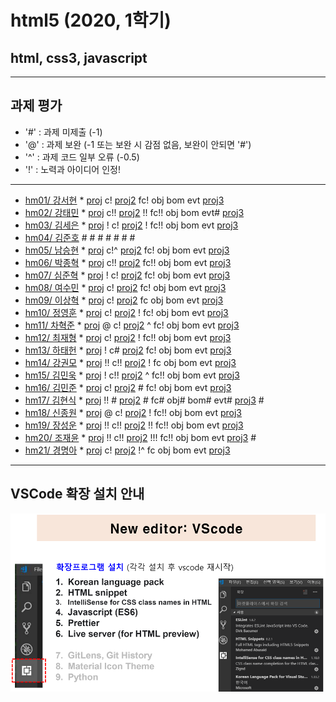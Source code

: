 # html5 (2020, 1학기)
## html, css3, javascript
---
## 과제 평가
- '#' : 과제 미제출 (-1)
- '@' : 과제 보완 (-1 또는 보완 시 감점 없음, 보완이 안되면 '#')
- '^' : 과제 코드 일부 오류 (-0.5)
- '!' : 노력과 아이디어 인정!

***
- [hm01/ 강서현](https://github.com/tjgus226/HM01) * [proj](http://chaos.inje.ac.kr:3030/hm/project/hm01/hm01_rpt01.html) c! [proj2](http://chaos.inje.ac.kr:3030/hm/project2/hm01/hm01_rpt02.html) fc! obj bom evt [proj3](http://chaos.inje.ac.kr:3030/hm/project3/hm01/hm01_rpt03.html)
- [hm02/ 강태민](https://github.com/Gangtaemin/hm02) * [proj](http://chaos.inje.ac.kr:3030/hm/project/hm02/hm02_rpt01.html) c!! [proj2](http://chaos.inje.ac.kr:3030/hm/project2/hm02/hm02_rpt02.html) !! fc!! obj bom evt# [proj3](http://chaos.inje.ac.kr:3030/hm/project3/hm02/hm02_rpt03.html)
- [hm03/ 김세은](https://github.com/thdnwn/hm03) * [proj](http://chaos.inje.ac.kr:3030/hm/project/hm03/hm03_rpt01.html) ! c! [proj2](http://chaos.inje.ac.kr:3030/hm/project2/hm03/hm03_rpt02.html) ! fc!! obj bom evt [proj3](http://chaos.inje.ac.kr:3030/hm/project3/hm03/hm03_rpt03.html)
- [hm04/ 김준호](https://github.com) # # # # # # #
- [hm05/ 남승현](https://github.com/nam0914/HM05) * [proj](http://chaos.inje.ac.kr:3030/hm/project/hm05/hm05_rpt01.html) c!^ [proj2](http://chaos.inje.ac.kr:3030/hm/project2/hm05/hm05_rpt02.html) fc! obj bom evt [proj3](http://chaos.inje.ac.kr:3030/hm/project3/hm05/hm05_rpt03.html)
- [hm06/ 박종혁](https://github.com/Park-Jong-Hyeok/hm06) * [proj](http://chaos.inje.ac.kr:3030/hm/project/hm06/hm06_rpt01.html) c!! [proj2](http://chaos.inje.ac.kr:3030/hm/project2/hm06/hm06_rpt02.html) fc!! obj bom evt [proj3](http://chaos.inje.ac.kr:3030/hm/project3/hm06/hm06_rpt03.html)
- [hm07/ 심준혁](https://github.com/sjh1583/HM07) * [proj](http://chaos.inje.ac.kr:3030/hm/project/hm07/hm07_rpt01.html) ! c! [proj2](http://chaos.inje.ac.kr:3030/hm/project2/hm07/hm07_rpt02.html) fc! obj bom evt [proj3](http://chaos.inje.ac.kr:3030/hm/project3/hm07/hm07_rpt03.html)
- [hm08/ 여수민](https://github.com/yeo5578/hm08) * [proj](http://chaos.inje.ac.kr:3030/hm/project/hm08/hm08_rpt01.html) c! [proj2](http://chaos.inje.ac.kr:3030/hm/project2/hm08/hm08_rpt02.html) fc! obj bom evt [proj3](http://chaos.inje.ac.kr:3030/hm/project3/hm08/hm08_rpt03.html)
- [hm09/ 이상혁](https://github.com/bsang50005/hm09) * [proj](http://chaos.inje.ac.kr:3030/hm/project/hm09/hm09_rpt01.html) c! [proj2](http://chaos.inje.ac.kr:3030/hm/project2/hm09/hm09_rpt02.html) fc obj bom evt [proj3](http://chaos.inje.ac.kr:3030/hm/project3/hm09/hm09_rpt03.html)
- [hm10/ 정영훈](https://github.com/jyhoon519/HM10) * [proj](http://chaos.inje.ac.kr:3030/hm/project/hm10/hm10_rpt01.html) c! [proj2](http://chaos.inje.ac.kr:3030/hm/project2/hm10/hm10_rpt02.html) ! fc! obj bom evt [proj3](http://chaos.inje.ac.kr:3030/hm/project3/hm10/hm10_rpt03.html)
- [hm11/ 차혁준](https://github.com/chahyeokjun/HM11) * [proj](http://chaos.inje.ac.kr:3030/hm/project/hm11/hm11_rpt01.html) @ c! [proj2](http://chaos.inje.ac.kr:3030/hm/project2/hm11/hm11_rpt02.html) ^ fc! obj bom evt [proj3](http://chaos.inje.ac.kr:3030/hm/project3/hm11/hm11_rpt03.html)
- [hm12/ 최재형](https://github.com/june6297/hm12) * [proj](http://chaos.inje.ac.kr:3030/hm/project/hm12/hm12_rpt01.html) c! [proj2](http://chaos.inje.ac.kr:3030/hm/project2/hm12/hm12_rpt02.html) ! fc!! obj bom evt [proj3](http://chaos.inje.ac.kr:3030/hm/project3/hm12/hm12_rpt03.html)
- [hm13/ 하태헌](https://github.com/rnfrnfdl34/hm13) * [proj](http://chaos.inje.ac.kr:3030/hm/project/hm13/hm13_rpt01.html) ! c# [proj2](http://chaos.inje.ac.kr:3030/hm/project2/hm13/hm13_rpt02.html) fc! obj bom evt [proj3](http://chaos.inje.ac.kr:3030/hm/project3/hm13/hm13_rpt03.html)
- [hm14/ 강권모](https://github.com/20161490/hm14) * [proj](http://chaos.inje.ac.kr:3030/hm/project/hm14/hm14_rpt01.html) !! c!! [proj2](http://chaos.inje.ac.kr:3030/hm/project2/hm14/hm14_rpt02.html) ! fc obj bom evt [proj3](http://chaos.inje.ac.kr:3030/hm/project3/hm14/hm14_rpt03.html)
- [hm15/ 김민욱](https://github.com/poviea/hm15) * [proj](http://chaos.inje.ac.kr:3030/hm/project/hm15/hm15_rpt01.html) ! c!! [proj2](http://chaos.inje.ac.kr:3030/hm/project2/hm15/hm15_rpt02.html) ^ fc!! obj bom evt [proj3](http://chaos.inje.ac.kr:3030/hm/project3/hm15/hm15_rpt03.html)
- [hm16/ 김민준](https://github.com/kaf829/hm16) * [proj](http://chaos.inje.ac.kr:3030/hm/project/hm16/hm16_rpt01.html) c! [proj2](http://chaos.inje.ac.kr:3030/hm/project2/hm16/hm16_rpt02.html) # fc! obj bom evt [proj3](http://chaos.inje.ac.kr:3030/hm/project3/hm16/hm16_rpt03.html)
- [hm17/ 김현식](https://github.com/Khs98/HM17) * [proj](http://chaos.inje.ac.kr:3030/hm/project/hm17/hm17_rpt01.html) !! # [proj2](http://chaos.inje.ac.kr:3030/hm/project2/hm17/hm17_rpt02.html) # fc# obj# bom# evt#  [proj3](http://chaos.inje.ac.kr:3030/hm/project3/hm17/hm17_rpt03.html) #
- [hm18/ 신종원](https://github.com/jonogo/HM18) * [proj](http://chaos.inje.ac.kr:3030/hm/project/hm18/hm18_rpt01.html) @ c! [proj2](http://chaos.inje.ac.kr:3030/hm/project2/hm18/hm18_rpt02.html) ! fc!! obj bom evt [proj3](http://chaos.inje.ac.kr:3030/hm/project3/hm18/hm18_rpt03.html)
- [hm19/ 장성운](https://github.com/SungUnJang/hm19) * [proj](http://chaos.inje.ac.kr:3030/hm/project/hm19/hm19_rpt01.html) !! c!! [proj2](http://chaos.inje.ac.kr:3030/hm/project2/hm19/hm19_rpt02.html) !! fc!! obj bom evt [proj3](http://chaos.inje.ac.kr:3030/hm/project3/hm19/hm19_rpt03.html)
- [hm20/ 조재윤](https://github.com/black98520/hm20) * [proj](http://chaos.inje.ac.kr:3030/hm/project/hm20/hm20_rpt01.html) !! c!! [proj2](http://chaos.inje.ac.kr:3030/hm/project2/hm20/hm20_rpt02.html) !!! fc!! obj bom evt [proj3](http://chaos.inje.ac.kr:3030/hm/project3/hm20/hm20_rpt03.html) #
- [hm21/ 경명아](https://github.com/html21/hm21) * [proj](http://chaos.inje.ac.kr:3030/hm/project/hm21/hm21_rpt01.html) c! [proj2](http://chaos.inje.ac.kr:3030/hm/project2/hm21/hm21_rpt02.html) !^ fc obj bom evt [proj3](http://chaos.inje.ac.kr:3030/hm/project3/hm21/hm21_rpt03.html)

***
## VSCode 확장 설치 안내

![VSCode 확장 설치 안내](https://github.com/Redwoods/html5/blob/master/vscode_extensions.png)

